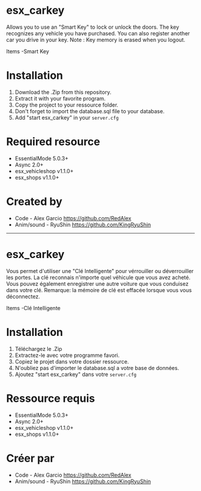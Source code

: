 # esx_carkey

Allows you to use an "Smart Key" to lock or unlock the doors.
The key recognizes any vehicle you have purchased.
You can also register another car you drive in your key.
Note : Key memory is erased when you logout.

Items
-Smart Key


# Installation
1. Download the .Zip from this repository.
2. Extract it with your favorite program.
3. Copy the project to your ressource folder.
4. Don't forget to import the database.sql file to your database.
5. Add "start esx_carkey" in your `server.cfg`


# Required resource
- EssentialMode 5.0.3+
- Async 2.0+
- esx_vehicleshop v1.1.0+
- esx_shops v1.1.0+

# Created by
- Code       - Alex Garcio  https://github.com/RedAlex
- Anim/sound - RyuShin      https://github.com/KingRyuShin

___
# esx_carkey

Vous permet d'utiliser une "Clé Intelligente" pour vérrouiller ou déverrouiller les portes.
La clé reconnais n'importe quel véhicule que vous avez acheté.
Vous pouvez également enregistrer une autre voiture que vous conduisez dans votre clé.
Remarque: la mémoire de clé est effacée lorsque vous vous déconnectez.

Items
-Clé Intelligente


# Installation
1. Téléchargez le .Zip
2. Extractez-le avec votre programme favori.
3. Copiez le projet dans votre dossier ressource.
4. N'oubliez pas d'importer le database.sql a votre base de données.
5. Ajoutez "start esx_carkey" dans votre `server.cfg`


# Ressource requis
- EssentialMode 5.0.3+
- Async 2.0+
- esx_vehicleshop v1.1.0+
- esx_shops v1.1.0+


# Créer par
- Code       - Alex Garcio  https://github.com/RedAlex
- Anim/sound - RyuShin      https://github.com/KingRyuShin